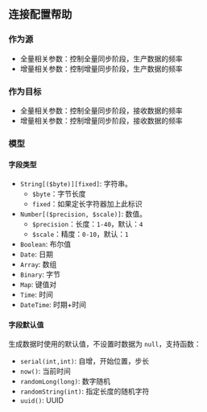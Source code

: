 ## 连接配置帮助

### 作为源

- 全量相关参数：控制全量同步阶段，生产数据的频率
- 增量相关参数：控制增量同步阶段，生产数据的频率

### 作为目标

- 全量相关参数：控制全量同步阶段，接收数据的频率
- 增量相关参数：控制增量同步阶段，接收数据的频率

### 模型

#### 字段类型

- `String[($byte)][fixed]`: 字符串。
    - `$byte`：字节长度
    - `fixed`：如果定长字符器加上此标识
- `Number[($precision, $scale)]`: 数值。
    - `$precision`：长度：`1-40`，默认：`4`
    - `$scale`：精度：`0-10`，默认：`1`
- `Boolean`: 布尔值
- `Date`: 日期
- `Array`: 数组
- `Binary`: 字节
- `Map`: 键值对
- `Time`: 时间
- `DateTime`: 时期+时间

#### 字段默认值

生成数据时使用的默认值，不设置时数据为 `null`，支持函数：

- `serial(int,int)`: 自增，开始位置，步长
- `now()`: 当前时间
- `randomLong(long)`: 数字随机
- `randomString(int)`: 指定长度的随机字符
- `uuid()`: UUID